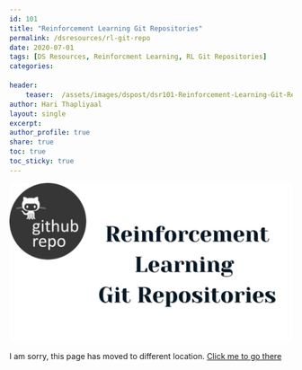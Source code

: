 ```yaml
---
id: 101    
title: "Reinforcement Learning Git Repositories"
permalink: /dsresources/rl-git-repo
date: 2020-07-01
tags: [DS Resources, Reinforcment Learning, RL Git Repositories] 
categories: 

header:
    teaser:  /assets/images/dspost/dsr101-Reinforcement-Learning-Git-Repositories.jpg
author: Hari Thapliyaal   
layout: single   
excerpt:   
author_profile: true   
share: true   
toc: true   
toc_sticky: true 
---
```


![Reinforcement Learning Git Repositories](/assets/images/dspost/dsr101-Reinforcement-Learning-Git-Repositories.jpg)

I am sorry, this page has moved to different location. [Click me to go there](/dsblog/rl-git-repo)